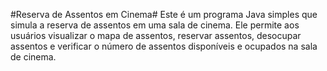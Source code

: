 #Reserva de Assentos em Cinema#
Este é um programa Java simples que simula a reserva de assentos em uma sala de cinema. Ele permite aos usuários visualizar o mapa de assentos, reservar assentos, desocupar assentos e verificar o número de assentos disponíveis e ocupados na sala de cinema.
